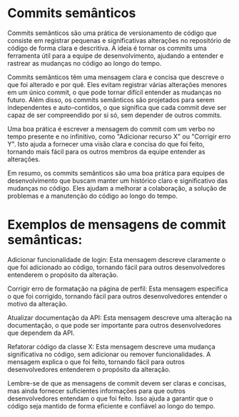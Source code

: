 
# Commits semânticos

Commits semânticos são uma prática de versionamento de código que consiste em registrar pequenas e significativas alterações no repositório de código de forma clara e descritiva. A ideia é tornar os commits uma ferramenta útil para a equipe de desenvolvimento, ajudando a entender e rastrear as mudanças no código ao longo do tempo.

Commits semânticos têm uma mensagem clara e concisa que descreve o que foi alterado e por quê. Eles evitam registrar várias alterações menores em um único commit, o que pode tornar difícil entender as mudanças no futuro. Além disso, os commits semânticos são projetados para serem independentes e auto-contidos, o que significa que cada commit deve ser capaz de ser compreendido por si só, sem depender de outros commits.

Uma boa prática é escrever a mensagem do commit com um verbo no tempo presente e no infinitivo, como "Adicionar recurso X" ou "Corrigir erro Y". Isto ajuda a fornecer uma visão clara e concisa do que foi feito, tornando mais fácil para os outros membros da equipe entender as alterações.

Em resumo, os commits semânticos são uma boa prática para equipes de desenvolvimento que buscam manter um histórico claro e significativo das mudanças no código. Eles ajudam a melhorar a colaboração, a solução de problemas e a manutenção do código ao longo do tempo.


# Exemplos de mensagens de commit semânticas:

Adicionar funcionalidade de login: Esta mensagem descreve claramente o que foi adicionado ao código, tornando fácil para outros desenvolvedores entenderem o propósito da alteração.

Corrigir erro de formatação na página de perfil: Esta mensagem especifica o que foi corrigido, tornando fácil para outros desenvolvedores entender o motivo da alteração.

Atualizar documentação da API: Esta mensagem descreve uma alteração na documentação, o que pode ser importante para outros desenvolvedores que dependem da API.

Refatorar código da classe X: Esta mensagem descreve uma mudança significativa no código, sem adicionar ou remover funcionalidades. A mensagem explica o que foi feito, tornando fácil para outros desenvolvedores entenderem o propósito da alteração.

Lembre-se de que as mensagens de commit devem ser claras e concisas, mas ainda fornecer suficientes informações para que outros desenvolvedores entendam o que foi feito. Isso ajuda a garantir que o código seja mantido de forma eficiente e confiável ao longo do tempo.